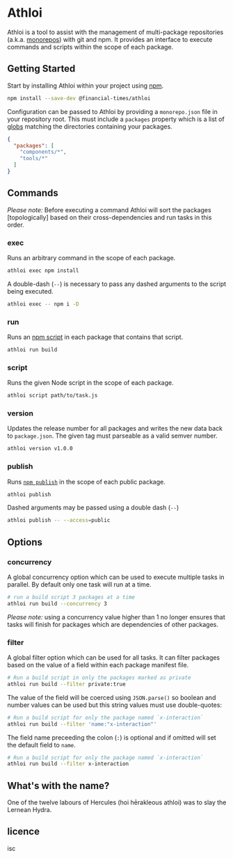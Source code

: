 # Athloi

Athloi is a tool to assist with the management of multi-package repositories (a.k.a. [monorepos]) with git and npm. It provides an interface to execute commands and scripts within the scope of each package.

[monorepos]: https://github.com/babel/babel/blob/master/doc/design/monorepo.md

## Getting Started

Start by installing Athloi within your project using [npm].

```sh
npm install --save-dev @financial-times/athloi
```

[npm]: https://www.npmjs.com/

Configuration can be passed to Athloi by providing a `monorepo.json` file in your repository root. This must include a `packages` property which is a list of [globs] matching the directories containing your packages.

```json
{
  "packages": [
    "components/*",
    "tools/*"
  ]
}
```

[globs]: https://en.wikipedia.org/wiki/Glob_(programming)


## Commands

_Please note:_ Before executing a command Athloi will sort the packages [topologically] based on their cross-dependencies and run tasks in this order.

### exec

Runs an arbitrary command in the scope of each package.

```sh
athloi exec npm install
```

A double-dash (`--`) is necessary to pass any dashed arguments to the script being executed.

```sh
athloi exec -- npm i -D
```

### run

Runs an [npm script] in each package that contains that script.

```sh
athloi run build
```

[npm script]: https://docs.npmjs.com/misc/scripts

### script

Runs the given Node script in the scope of each package.

```sh
athloi script path/to/task.js
```

### version

Updates the release number for all packages and writes the new data back to `package.json`. The given tag must parseable as a valid semver number.

```sh
athloi version v1.0.0
```

### publish

Runs [`npm publish`][npm-publish] in the scope of each public package.

```sh
athloi publish
```

Dashed arguments may be passed using a double dash (`--`)

```sh
athloi publish -- --access=public
```

[npm-publish]: https://docs.npmjs.com/cli/publish


## Options

### concurrency

A global concurrency option which can be used to execute multiple tasks in parallel. By default only one task will run at a time.

```sh
# run a build script 3 packages at a time
athloi run build --concurrency 3
```

_Please note:_ using a concurrency value higher than 1 no longer ensures that tasks will finish for packages which are dependencies of other packages.

### filter

A global filter option which can be used for all tasks. It can filter packages based on the value of a field within each package manifest file.

```sh
# Run a build script in only the packages marked as private
athloi run build --filter private:true
```

The value of the field will be coerced using `JSON.parse()` so boolean and number values can be used but this string values must use double-quotes:

```sh
# Run a build script for only the package named `x-interaction`
athloi run build --filter 'name:"x-interaction"'
```

The field name preceeding the colon (`:`) is optional and if omitted will set the default field to `name`.

```sh
# Run a build script for only the package named `x-interaction`
athloi run build --filter x-interaction
```


## What's with the name?

One of the twelve labours of Hercules (hoi hērakleous athloi) was to slay the Lernean Hydra.


## licence

isc
